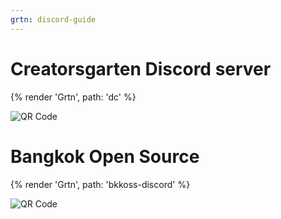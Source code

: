 ```yaml
---
grtn: discord-guide
---
```


# Creatorsgarten Discord server

<!-- wysiwyg-ignore-start -->

{% render 'Grtn', path: 'dc' %}

<div><img src="https://chart.googleapis.com/chart?cht=qr&amp;chl=https://grtn.org/discord&amp;chs=180x180" alt="QR Code" style="display:inline"></div>

<!-- wysiwyg-ignore-end -->

# Bangkok Open Source

{% render 'Grtn', path: 'bkkoss-discord' %}

<div><img src="https://chart.googleapis.com/chart?cht=qr&amp;chl=https://grtn.org/bkkoss-discord&amp;chs=180x180" alt="QR Code" style="display:inline"></div>
